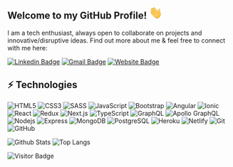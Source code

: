 ## Welcome to my GitHub Profile! <img src="https://raw.githubusercontent.com/dagibu301/dagibu301/master/wave.gif" width="30px">

I am a tech enthusiast, always open to collaborate on projects and innovative/disruptive ideas. Find out more about me & feel free to connect with me here:

[![Linkedin Badge](https://img.shields.io/badge/-David_Giraldo-blue?style=flat-square&logo=Linkedin&logoColor=white&link=https://www.linkedin.com/in/david-giraldo-bueno/)](https://www.linkedin.com/in/david-giraldo-bueno/)
[![Gmail Badge](https://img.shields.io/badge/-davidgiraldobueno@gmail.com-c14438?style=flat-square&logo=Gmail&logoColor=white&link=mailto:davidgiraldobueno@gmail.com)](mailto:davidgiraldobueno@gmail.com)
[![Website Badge](https://img.shields.io/badge/-davidgiraldo.app-black?style=flat-square&logo=Brave&logoColor=white&link=https://david-giraldo-bueno.netlify.app/)](https://david-giraldo-bueno.netlify.app/)

## ⚡ Technologies

![HTML5](https://img.shields.io/badge/-HTML5-E34F26?style=flat-square&logo=html5&logoColor=white)
![CSS3](https://img.shields.io/badge/-CSS3-1572B6?style=flat-square&logo=css3)
![SASS](https://img.shields.io/badge/-SASS-black?style=flat-square&logo=sass)
![JavaScript](https://img.shields.io/badge/-JavaScript-black?style=flat-square&logo=javascript)
![Bootstrap](https://img.shields.io/badge/-Bootstrap-563D7C?style=flat-square&logo=bootstrap)
![Angular](https://img.shields.io/badge/-Angular-E34F26?style=flat-square&logo=Angular)
![Ionic](https://img.shields.io/badge/-Ionic-black?style=flat-square&logo=Ionic)
![React](https://img.shields.io/badge/-React-black?style=flat-square&logo=react)
![Redux](https://img.shields.io/badge/-Redux-black?style=flat-square&logo=redux)
![Next.js](https://img.shields.io/badge/-Next.js-black?style=flat-square&logo=next.js)
![TypeScript](https://img.shields.io/badge/-TypeScript-007ACC?style=flat-square&logo=typescript)
![GraphQL](https://img.shields.io/badge/-GraphQL-E10098?style=flat-square&logo=graphql)
![Apollo GraphQL](https://img.shields.io/badge/-Apollo%20GraphQL-311C87?style=flat-square&logo=apollo-graphql)
![Nodejs](https://img.shields.io/badge/-Nodejs-black?style=flat-square&logo=Node.js)
![Express](https://img.shields.io/badge/-Express-black?style=flat-square&logo=express)
![MongoDB](https://img.shields.io/badge/-MongoDB-black?style=flat-square&logo=mongodb)
![PostgreSQL](https://img.shields.io/badge/-PostgreSQL-336791?style=flat-square&logo=postgresql)
![Heroku](https://img.shields.io/badge/-Heroku-430098?style=flat-square&logo=heroku)
![Netlify](https://img.shields.io/badge/-Netlify-black?style=flat-square&logo=Netlify)
![Git](https://img.shields.io/badge/-Git-black?style=flat-square&logo=git)
![GitHub](https://img.shields.io/badge/-GitHub-181717?style=flat-square&logo=github)

![Github Stats](https://github-readme-stats.vercel.app/api?username=dagibu301&count_private=true&show_icons=true&include_all_commits=true)
![Top Langs](https://github-readme-stats.vercel.app/api/top-langs/?username=dagibu301&hide=TeX&layout=compact)

![Visitor Badge](https://visitor-badge.laobi.icu/badge?page_id=dagibu301.dagibu301)
